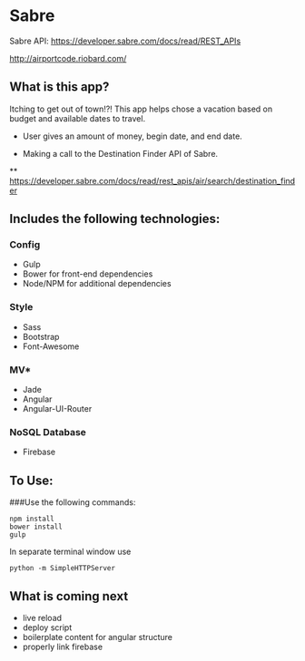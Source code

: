 # Sabre

Sabre API: https://developer.sabre.com/docs/read/REST_APIs

http://airportcode.riobard.com/

## What is this app?
Itching to get out of town!?! This app helps chose a vacation based on budget and available dates to travel.

* User gives an amount of money, begin date, and end date.

* Making a call to the Destination Finder API of Sabre.

** https://developer.sabre.com/docs/read/rest_apis/air/search/destination_finder

## Includes the following technologies:

### Config
* Gulp
* Bower for front-end dependencies
* Node/NPM for additional dependencies

### Style
* Sass
* Bootstrap
* Font-Awesome

### MV*
* Jade
* Angular
* Angular-UI-Router

### NoSQL Database
* Firebase



## To Use:

###Use the following commands:
```
npm install
bower install
gulp
```
In separate terminal window use

```
python -m SimpleHTTPServer
```

## What is coming next
* live reload
* deploy script
* boilerplate content for angular structure
* properly link firebase
